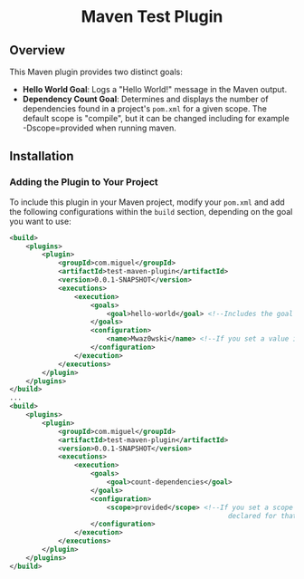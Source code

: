 <h1 align="center">Maven Test Plugin</h1>

## Overview

This Maven plugin provides two distinct goals:

- **Hello World Goal**: Logs a "Hello World!" message in the Maven output.
- **Dependency Count Goal**: Determines and displays the number of dependencies found in a project's `pom.xml` for a given scope. The default scope is "compile", but it can be changed including for example -Dscope=provided when running maven.

## Installation

### Adding the Plugin to Your Project

To include this plugin in your Maven project, modify your `pom.xml` and add the following configurations within the `build` section, depending on the goal you want to use:

```xml
<build>
    <plugins>
        <plugin>
            <groupId>com.miguel</groupId>
            <artifactId>test-maven-plugin</artifactId>
            <version>0.0.1-SNAPSHOT</version>
            <executions>
                <execution>
                    <goals>
                        <goal>hello-world</goal> <!--Includes the goal that logs the "Hello, World!" message-->
                    </goals>
                    <configuration>
                        <name>Mwaz0wski</name> <!--If you set a value in the parameter name, or you set the parameter when running the maven command with -Dname, instead of "Hello, World!", it will be logged "Hello, ${name}!"-->
                    </configuration>
                </execution>
            </executions>
        </plugin>
    </plugins>
</build>
...
<build>
    <plugins>
        <plugin>
            <groupId>com.miguel</groupId>
            <artifactId>test-maven-plugin</artifactId>
            <version>0.0.1-SNAPSHOT</version>
            <executions>
                <execution>
                    <goals>
                        <goal>count-dependencies</goal>
                    </goals>
                    <configuration>
                        <scope>provided</scope> <!--If you set a scope in the parameter of the same name, the dependencies checked will be the ones
                                                      declared for that scope in the pom.xml. By default the scope checked is compile-->
                    </configuration>
                </execution>
            </executions>
        </plugin>
    </plugins>
</build>

